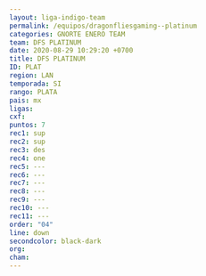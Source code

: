 ```yaml
---
layout: liga-indigo-team
permalink: /equipos/dragonfliesgaming--platinum
categories: GNORTE ENERO TEAM
team: DFS PLATINUM
date: 2020-08-29 10:29:20 +0700
title: DFS PLATINUM
ID: PLAT
region: LAN
temporada: SI
rango: PLATA
pais: mx
ligas: 
cxf: 
puntos: 7
rec1: sup
rec2: sup
rec3: des
rec4: one
rec5: ---
rec6: ---
rec7: ---
rec8: ---
rec9: ---
rec10: ---
rec11: ---
order: "04"
line: down
secondcolor: black-dark
org: 
cham:
---
```

